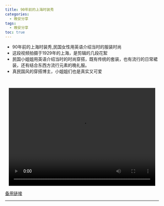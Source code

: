 ```yaml
---
title: 90年前的上海时装秀
categories:
  - 晚安分享
tags:
  - 晚安分享
toc: true 
---
```



- 90年前的上海时装秀,民国女性用英语介绍当时的服装时尚
- 这段视频拍摄于1929年的上海，是剪辑的几段花絮
- 民国小姐姐用英语介绍当时的时尚穿搭，既有传统的套装，也有流行的日常裙装，还有结合东西方流行元素的晚礼服。
- 真民国风的穿搭博主，小姐姐们也是真实又可爱 

 

<p style="text-align:center">
   <video width="480" height="320" controls>
       <source src="/video/54.mp4">
   </video>
</p>
 <p><a href="/video/54.mp4">备用链接</a></p>
 
---





